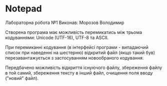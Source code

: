 # Notepad


Лабораторна робота №1
Виконав: Морозов Володимир


Створена програма має можливість перемикатись між трьома кодуваннями: Unicode (UTF-16), UTF-8 та ASCII.

При перемиканні кодування (в інтерфейсі програми - випадаючий список при наведенні на шестерню) відкритий файл (якщо такий був) перезавантажується з застосуванням новообраного кодування.

Передбачено можливість відкриття існуючого файлу, збереження файлу в той самий, збереження тексту в інший файл, очищення поля вводу ("новий" файл).
